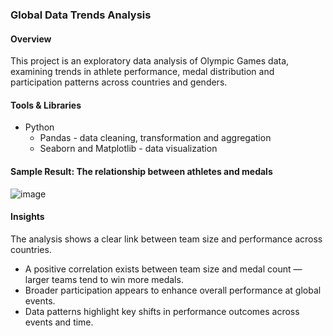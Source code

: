### Global Data Trends Analysis

#### Overview
This project is an exploratory data analysis of Olympic Games data, examining trends in athlete performance, medal distribution and participation patterns across countries and genders.

#### Tools & Libraries
- Python
  - Pandas - data cleaning, transformation and aggregation
  - Seaborn and Matplotlib - data visualization



#### Sample Result: The relationship between athletes and medals



![image](https://github.com/TomisinOlofinjana/Olympic-Games/assets/128741298/9dfadbfd-955a-4986-a159-f5629a1e1ecd)


#### Insights
The analysis shows a clear link between team size and performance across countries.
- A positive correlation exists between team size and medal count — larger teams tend to win more medals.
- Broader participation appears to enhance overall performance at global events.
- Data patterns highlight key shifts in performance outcomes across events and time.
